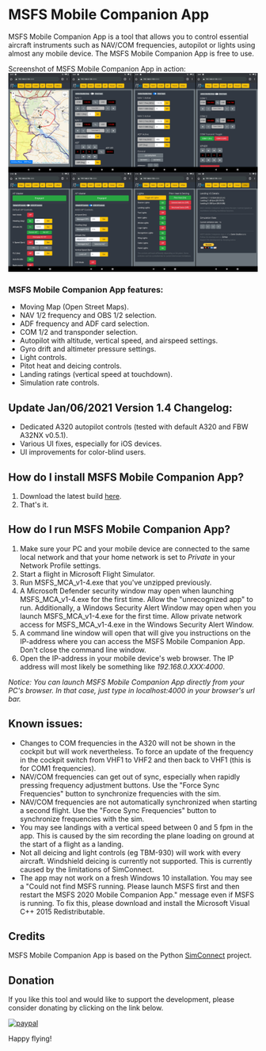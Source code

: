 # MSFS Mobile Companion App
MSFS Mobile Companion App is a tool that allows you to control essential aircraft instruments such as NAV/COM frequencies, autopilot or lights using almost any mobile device. The MSFS Mobile Companion App is free to use.

Screenshot of MSFS Mobile Companion App in action:
![](images/MSFS_MCA_Screenshot_v1_4.png)

### MSFS Mobile Companion App features:

- Moving Map (Open Street Maps).
- NAV 1/2 frequency and OBS 1/2 selection.
- ADF frequency and ADF card selection.
- COM 1/2 and transponder selection.
- Autopilot with altitude, vertical speed, and airspeed settings.
- Gyro drift and altimeter pressure settings.
- Light controls.
- Pitot heat and deicing controls.
- Landing ratings (vertical speed at touchdown).
- Simulation rate controls.


## Update Jan/06/2021 Version 1.4 Changelog:

- Dedicated A320 autopilot controls (tested with default A320 and FBW A32NX v0.5.1).
- Various UI fixes, especially for iOS devices.
- UI improvements for color-blind users.


## How do I install MSFS Mobile Companion App?
1. Download the latest build [here](https://github.com/mracko/MSFS-Mobile-Companion-App/releases/).
2. That's it.

## How do I run MSFS Mobile Companion App?
1. Make sure your PC and your mobile device are connected to the same local network and that your home network is set to *Private* in your Network Profile settings. 
2. Start a flight in Microsoft Flight Simulator.
3. Run MSFS_MCA_v1-4.exe that you've unzipped previously.
4. A Microsoft Defender security window may open when launching MSFS_MCA_v1-4.exe for the first time. Allow the "unrecognized app" to run. Additionally, a Windows Security Alert Window may open when you launch MSFS_MCA_v1-4.exe for the first time. Allow private network access for MSFS_MCA_v1-4.exe in the Windows Security Alert Window.
5. A command line window will open that will give you instructions on the IP-address where you can access the MSFS Mobile Companion App. Don't close the command line window.
6. Open the IP-address in your mobile device's web browser. The IP address will most likely be something like *192.168.0.XXX:4000*.

*Notice: You can launch MSFS Mobile Companion App directly from your PC's browser. In that case, just type in localhost:4000 in your browser's url bar.* 

## Known issues:
- Changes to COM frequencies in the A320 will not be shown in the cockpit but will work nevertheless. To force an update of the frequency in the cockpit switch from VHF1 to VHF2 and then back to VHF1 (this is for COM1 frequencies).
- NAV/COM frequencies can get out of sync, especially when rapidly pressing frequency adjustment buttons. Use the "Force Sync Frequencies" button to synchronize frequencies with the sim.
- NAV/COM frequencies are not automatically synchronized when starting a second flight. Use the "Force Sync Frequencies" button to synchronize frequencies with the sim.
- You may see landings with a vertical speed between 0 and 5 fpm in the app. This is caused by the sim recording the plane loading on ground at the start of a flight as a landing.
- Not all deicing and light controls (eg TBM-930) will work with every aircraft. Windshield deicing is currently not supported. This is currently caused by the limitations of SimConnect.
- The app may not work on a fresh Windows 10 installation. You may see a "Could not find MSFS running. Please launch MSFS first and then restart the MSFS 2020 Mobile Companion App." message even if MSFS is running. To fix this, please download and install the Microsoft Visual C++ 2015 Redistributable.

## Credits
MSFS Mobile Companion App is based on the Python [SimConnect](https://pypi.org/project/SimConnect/) project.

## Donation
If you like this tool and would like to support the development, please consider donating by clicking on the link below.

[![paypal](https://www.paypalobjects.com/en_US/i/btn/btn_donateCC_LG.gif)](https://www.paypal.com/cgi-bin/webscr?cmd=_s-xclick&hosted_button_id=CXDDYFUSWA2Z4&source=url)

Happy flying!
